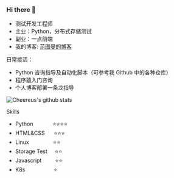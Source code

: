 ### Hi there 👋

<!--
**Cheereus/Cheereus** is a ✨ _special_ ✨ repository because its `README.md` (this file) appears on your GitHub profile.

Education and Work Experience
- 2021.7 - 2022.1 : SenseTime Technology, Test development engineer (intern)
- 2019.9 - 2022.6 : Wuhan Institute of Technology, Master Degree in Computer Application Technology
- 2016.7 - 2019.7 : Hefei Weimao Network Technology Co., Ltd. Front-end development engineer
- 2011.9 - 2016.6 : Tongji University, Bachelor Degree in Biotechnology
Here are some ideas to get you started:
-->

- 测试开发工程师
- 主业：Python，分布式存储测试
- 副业：一点前端
- 我的博客: [范图曼的博客](https://www.cheereus.com)

日常接活：
- Python 咨询指导及自动化脚本（可参考我 Github 中的各种仓库）
- 程序猿入门咨询
- 个人博客部署一条龙指导

<!--
|![Top Langs](https://github-readme-stats.vercel.app/api/top-langs/?username=Cheereus&theme=onedark)|![Cheereus's github stats](https://github-readme-stats.vercel.app/api?username=Cheereus&show_icons=true&theme=onedark)|
|----|----|
-->
![Cheereus's github stats](https://github-readme-stats.vercel.app/api?username=Cheereus&show_icons=true&theme=onedark)

Skills
- Python &nbsp;&nbsp;&nbsp;&nbsp;&nbsp;&nbsp;&nbsp;&nbsp;&nbsp;&nbsp;&nbsp;       :star::star::star::star:
- HTML&CSS &nbsp;&nbsp;&nbsp;&nbsp;     :star::star::star:
- Linux &nbsp;&nbsp;&nbsp;&nbsp;&nbsp;&nbsp;&nbsp;&nbsp;&nbsp;&nbsp;&nbsp;&nbsp;&nbsp;&nbsp; :star::star:
- Storage Test &nbsp;&nbsp;&nbsp;  :star::star:
- Javascript &nbsp;&nbsp;&nbsp;&nbsp;&nbsp;&nbsp;&nbsp;  :star::star:
- K8s &nbsp;&nbsp;&nbsp;&nbsp;&nbsp;&nbsp;&nbsp;&nbsp;&nbsp;&nbsp;&nbsp;&nbsp;&nbsp;&nbsp;&nbsp;&nbsp;&nbsp; :star:


